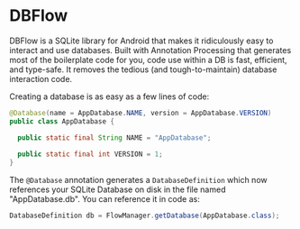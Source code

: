 # DBFlow

DBFlow is a SQLite library for Android that makes it ridiculously easy to interact and use databases. Built with Annotation Processing that generates most of the boilerplate code for you, code use within a DB is fast, efficient, and type-safe. It removes the tedious \(and tough-to-maintain\) database interaction code. 

Creating a database is as easy as a few lines of code:

```java
@Database(name = AppDatabase.NAME, version = AppDatabase.VERSION)
public class AppDatabase {

  public static final String NAME = "AppDatabase";
  
  public static final int VERSION = 1;
}
```

The `@Database` annotation generates a `DatabaseDefinition` which now references your SQLite Database on disk in the file named "AppDatabase.db". You can reference it in code as:

```java
DatabaseDefinition db = FlowManager.getDatabase(AppDatabase.class);
```



